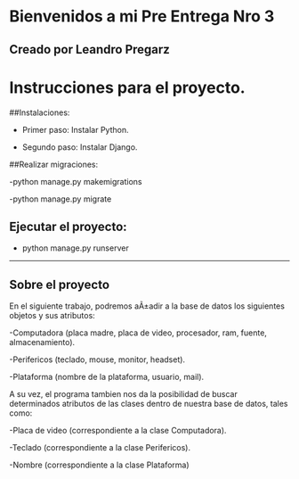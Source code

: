 # **Bienvenidos a mi Pre Entrega Nro 3**

## Creado por Leandro Pregarz

# Instrucciones para el proyecto.

##Instalaciones:

- Primer paso: Instalar Python.

- Segundo paso: Instalar Django.
  
##Realizar migraciones:

-python manage.py makemigrations

-python manage.py migrate

## Ejecutar el proyecto:

- python manage.py runserver

--------------------------------------------------------

## Sobre el proyecto

En el siguiente trabajo, podremos aÃ±adir a la base de datos los siguientes objetos y sus atributos:

-Computadora (placa madre, placa de video, procesador, ram, fuente, almacenamiento).

-Perifericos (teclado, mouse, monitor, headset).

-Plataforma (nombre de la plataforma, usuario, mail).

A su vez, el programa tambien nos da la posibilidad de buscar determinados atributos de las clases dentro de nuestra base de datos, tales como:

-Placa de video (correspondiente a la clase Computadora).

-Teclado (correspondiente a la clase Perifericos).

-Nombre (correspondiente a la clase Plataforma)
